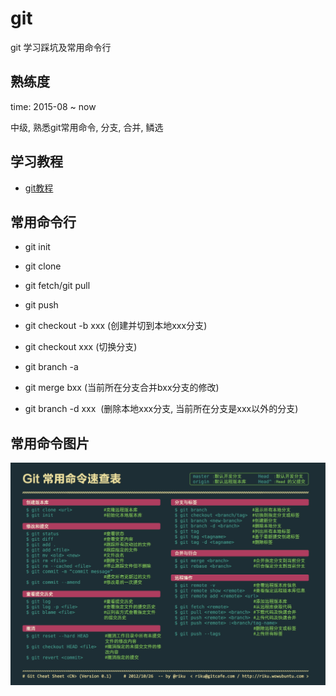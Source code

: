 # git
git 学习踩坑及常用命令行

## 熟练度

time: 2015-08 ~ now

中级, 熟悉git常用命令, 分支, 合并, 鳞选

## 学习教程

* [git教程](https://www.liaoxuefeng.com/wiki/0013739516305929606dd18361248578c67b8067c8c017b000)

## 常用命令行

* git init

* git clone 

* git fetch/git pull

* git push

* git checkout -b xxx (创建并切到本地xxx分支)   

* git checkout xxx (切换分支)

* git branch -a

* git merge bxx (当前所在分支合并bxx分支的修改)

* git branch -d xxx  (删除本地xxx分支, 当前所在分支是xxx以外的分支)

## 常用命令图片

![Alt text](https://github.com/UC10D/git/blob/master/image/Command%20Line.jpg)
